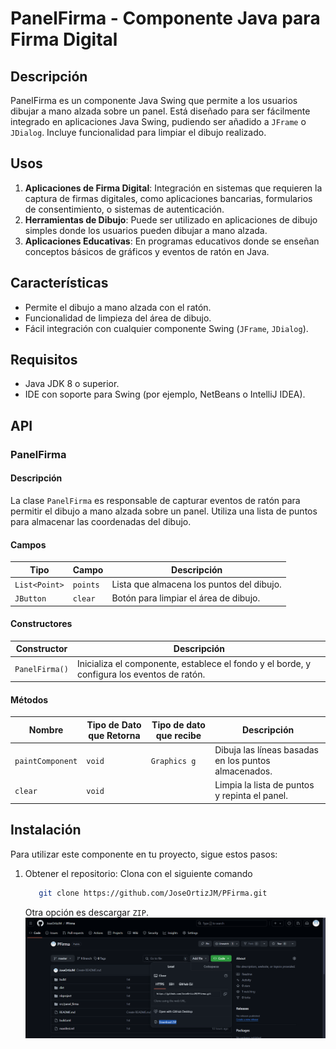 # PanelFirma - Componente Java para Firma Digital

## Descripción
PanelFirma es un componente Java Swing que permite a los usuarios dibujar a mano alzada sobre un panel. Está diseñado para ser fácilmente integrado en aplicaciones Java Swing, pudiendo ser añadido a `JFrame` o `JDialog`. Incluye funcionalidad para limpiar el dibujo realizado.

## Usos
1. **Aplicaciones de Firma Digital**: Integración en sistemas que requieren la captura de firmas digitales, como aplicaciones bancarias, formularios de consentimiento, o sistemas de autenticación.
2. **Herramientas de Dibujo**: Puede ser utilizado en aplicaciones de dibujo simples donde los usuarios pueden dibujar a mano alzada.
3. **Aplicaciones Educativas**: En programas educativos donde se enseñan conceptos básicos de gráficos y eventos de ratón en Java.

## Características
- Permite el dibujo a mano alzada con el ratón.
- Funcionalidad de limpieza del área de dibujo.
- Fácil integración con cualquier componente Swing (`JFrame`, `JDialog`).

## Requisitos
- Java JDK 8 o superior.
- IDE con soporte para Swing (por ejemplo, NetBeans o IntelliJ IDEA).

## API

### PanelFirma

#### Descripción
La clase `PanelFirma` es responsable de capturar eventos de ratón para permitir el dibujo a mano alzada sobre un panel. Utiliza una lista de puntos para almacenar las coordenadas del dibujo.

#### Campos
| Tipo         | Campo  | Descripción                             |
|--------------|--------|-----------------------------------------|
| `List<Point>` | `points` | Lista que almacena los puntos del dibujo. |
| `JButton`    | `clear` | Botón para limpiar el área de dibujo.     |

#### Constructores
| Constructor  | Descripción                                                    |
|--------------|----------------------------------------------------------------|
| `PanelFirma()` | Inicializa el componente, establece el fondo y el borde, y configura los eventos de ratón. |

#### Métodos
| Nombre          | Tipo de Dato que Retorna | Tipo de dato que recibe | Descripción                                                     |
|-----------------|--------------------------|-------------------------|-----------------------------------------------------------------|
| `paintComponent`| `void`                   | `Graphics g`            | Dibuja las líneas basadas en los puntos almacenados.             |
| `clear`         | `void`                   |                         | Limpia la lista de puntos y repinta el panel.                    |

## Instalación
Para utilizar este componente en tu proyecto, sigue estos pasos:
1. Obtener el repositorio: 
   Clona con el siguiente comando
   ```bash
      git clone https://github.com/JoseOrtizJM/PFirma.git
   ```
   Otra opción es descargar `ZIP`.
   ![Descargar ZIP](SS/6.png)
